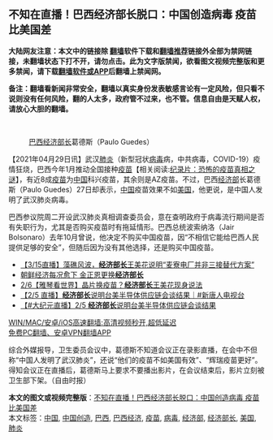  <h2>不知在直播！巴西经济部长脱口：中国创造病毒 疫苗比美国差</h2> <p class="notice"><b>大陆网友注意：本文中的链接除 <a href="https://github.com/bannedbook/fanqiang" >翻墙</a>软件下载和<a href="https://github.com/killgcd/justmysocks/blob/master/README.md">翻墙推荐</a>链接外全部为禁网链接，未翻墙状态下打不开，请勿点击。此为文字版禁闻，欲看图文视频完整版和更多禁闻，请下载<a href="https://github.com/bannedbook/fanqiang">翻墙软件或APP</a>后翻墙上禁闻网。</p><p>备注：翻墙看新闻非常安全，翻墙以真实身份发表敏感言论有一定风险，但只看不说则没有任何风险，翻的人太多，政府管不过来，也不管。信息自由是天赋人权，请放心大胆的翻墙。</b></p>  <div class="entry"> <br /> <figure><a href="https://i2.wp.com/upload-images-bucket-v64rleca837do.s3.eu-west-1.amazonaws.com/wp-content/uploads/2021/04/29145559/download-4.jpeg?fit=650%2C437&#038;ssl=1" data-caption="巴西经济部长葛德斯（Paulo Guedes）"></a><figcaption class="wp-caption-text"><a href="https://www.bannedbook.org/bnews/tag/%e5%b7%b4%e8%a5%bf/" class="st_tag internal_tag" rel="tag" title="标签 巴西 下的日志">巴西</a><a href="https://www.bannedbook.org/bnews/tag/%E7%BB%8F%E6%B5%8E%E9%83%A8%E9%95%BF/" class="st_tag internal_tag" rel="tag" title="标签 经济部长 下的日志">经济部长</a>葛德斯（Paulo Guedes）</figcaption></figure> <p>【2021年04月29日讯】武汉<a href="https://www.bannedbook.org/bnews/tag/%e8%82%ba%e7%82%8e/" class="st_tag internal_tag" rel="tag" title="标签 肺炎 下的日志">肺炎</a>（新型冠状<a href="https://www.bannedbook.org/bnews/tag/%e7%97%85%e6%af%92/" class="st_tag internal_tag" rel="tag" title="标签 病毒 下的日志">病毒</a>病，中共病毒，COVID-19）疫情狂烧，巴西今年1月推动全国接种<span class='wp_keywordlink'><a href="https://www.bannedbook.org/bnews/tculture/20160630/551027.html" title="疫苗" target="_blank">疫苗</a></span>【相关阅读:<a href='https://www.bannedbook.org/bnews/topimagenews/20180408/925060.html' target='_blank'>纪录片：恐怖的疫苗真相之谜</a>】，有近8成<a href="https://www.bannedbook.org/bnews/tag/%e7%96%ab%e8%8b%97/" class="st_tag internal_tag" rel="tag" title="标签 疫苗 下的日志">疫苗</a>为<span class='wp_keywordlink_affiliate'><a href="https://www.bannedbook.org/" title="中国" target="_blank">中国</a></span>科兴疫苗，其余则是AZ疫苗。不过，巴西<a href="https://www.bannedbook.org/bnews/tag/%E7%BB%8F%E6%B5%8E%E9%83%A8/" class="st_tag internal_tag" rel="tag" title="标签 经济部 下的日志">经济部</a>长葛德斯（Paulo Guedes）27日却表示，<a href="https://www.bannedbook.org/bnews/tag/%E4%B8%AD%E5%9B%BD/" class="st_tag internal_tag" rel="tag" title="标签 中国 下的日志">中国</a>疫苗效果不如<a href="https://www.bannedbook.org/bnews/tag/%e7%be%8e%e5%9b%bd/" class="st_tag internal_tag" rel="tag" title="标签 美国 下的日志">美国</a>，他更说，是中国人发明了武汉肺炎病毒。</p> <p>巴西参议院周二开设武汉肺炎真相调查委员会，意在查明政府于病毒流行期间是否有失职行为，尤其是否购买疫苗时有拖延情形。巴西总统波索纳洛（Jair Bolsonaro）去年10月曾说，他决定不购买中国疫苗，因“不相信它能给巴西人民提供足够的安全”，但随后因为没有其他选择，还是购买中国疫苗。</p>  <ul class='op-related-articles' title='相关阅读'> <li><a href='https://www.bannedbook.org/bnews/taiwannews/20210315/1505210.html' target='_blank'>【3/15直播】藻礁风波，<b>经济部长</b>王美花说明“麦寮电厂并非三接替代方案”</a></li> <li><a href='https://www.bannedbook.org/bnews/worldnews/20210213/1486450.html' target='_blank'>朝鲜经济每况愈下 金正恩更换<b>经济部长</b></a></li> <li><a href='https://www.bannedbook.org/bnews/taiwannews/20210206/1482807.html' target='_blank'>2/6【雅琴看世界】晶片换疫苗？<b>经济部长</b>王美花现身说法</a></li> <li><a href='https://www.bannedbook.org/bnews/bannedvideo/20210205/1481885.html' target='_blank'>【2/5 直播】<b>经济部长</b>说明台美半导体供应链会谈结果｜#新唐人电视台</a></li> <li><a href='https://www.bannedbook.org/bnews/bannedvideo/20210205/1481876.html' target='_blank'>【#大纪元直播】2/5 <b>经济部长</b>说明台美半导体供应链会谈结果</a></li> </ul> <p class="texttj"> <a href="https://github.com/bannedbook/fanqiang/wiki/V2ray%E6%9C%BA%E5%9C%BA" target="_blank">WIN/MAC/安卓/iOS高速翻墙:高清视频秒开,超低延迟</a><br/> <a href="https://github.com/bannedbook/fanqiang/wiki/%E7%A6%81%E9%97%BB%E7%BD%91%E5%AE%89%E5%8D%93%E7%BF%BB%E5%A2%99%E6%96%B0%E9%97%BBAPP" target="_blank">免费PC翻墙、安卓VPN翻墙APP</a></p><div id="archive-pix-1" class="banner-ads"> <!-- AuctionX Display platform tag START --> <div id="26318x728x90x621x_ADSLOT1" clicktrack="%%CLICK_URL_ESC%%"></div> <!-- AuctionX Display platform tag END --> </div> <div id="archive-pix-2" class="banner-ads"> <!-- AuctionX Display platform tag START --> <div id="26315x300x250x621x_ADSLOT1" clicktrack="%%CLICK_URL_ESC%%"></div> <!-- AuctionX Display platform tag END --> </div><p>综合外媒报导，卫生委员会议中，葛德斯不知道会议正在录影直播，在会中不但称“中国人发明了武汉肺炎”，还说“他们的疫苗不如美国有效”、“辉瑞疫苗更好”。得知会议正在直播后，葛德斯马上要求不要播出影片，在会议结束后，影片立刻被卫生部下架。（自由时报）</p> <a name='sharetosocial'></a>        <div><b>本文的图文或视频完整版</b>：<a href='https://www.bannedbook.org/bnews/comments/20210429/1536373.html'>不知在直播！巴西经济部长脱口：中国创造病毒 疫苗比美国差</a></div>  </div><!--END ENTRY--> <div class="postfooter"> <div>本文标签：<a href="https://www.bannedbook.org/bnews/tag/%E4%B8%AD%E5%9B%BD/" rel="tag">中国</a>, <a href="https://www.bannedbook.org/bnews/tag/%E4%B8%AD%E5%9B%BD%E5%88%9B%E9%80%A0/" rel="tag">中国创造</a>, <a href="https://www.bannedbook.org/bnews/tag/%e5%b7%b4%e8%a5%bf/" rel="tag">巴西</a>, <a href="https://www.bannedbook.org/bnews/tag/%E5%B7%B4%E8%A5%BF%E7%BB%8F%E6%B5%8E/" rel="tag">巴西经济</a>, <a href="https://www.bannedbook.org/bnews/tag/%e7%96%ab%e8%8b%97/" rel="tag">疫苗</a>, <a href="https://www.bannedbook.org/bnews/tag/%e7%97%85%e6%af%92/" rel="tag">病毒</a>, <a href="https://www.bannedbook.org/bnews/tag/%E7%BB%8F%E6%B5%8E%E9%83%A8/" rel="tag">经济部</a>, <a href="https://www.bannedbook.org/bnews/tag/%E7%BB%8F%E6%B5%8E%E9%83%A8%E9%95%BF/" rel="tag">经济部长</a>, <a href="https://www.bannedbook.org/bnews/tag/%e7%be%8e%e5%9b%bd/" rel="tag">美国</a>, <a href="https://www.bannedbook.org/bnews/tag/%e8%82%ba%e7%82%8e/" rel="tag">肺炎</a></div>  </div><!--END POSTFOOTER--> 